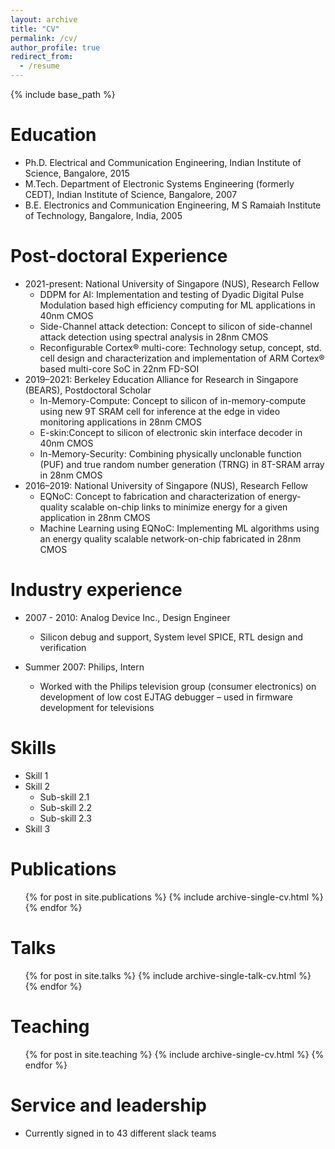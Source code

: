```yaml
---
layout: archive
title: "CV"
permalink: /cv/
author_profile: true
redirect_from:
  - /resume
---
```


{% include base_path %}

Education
======
* Ph.D. Electrical and Communication Engineering, Indian Institute of Science, Bangalore, 2015
* M.Tech. Department of Electronic Systems Engineering (formerly CEDT), Indian Institute of Science, Bangalore, 2007
* B.E. Electronics and Communication Engineering, M S Ramaiah Institute of Technology, Bangalore, India, 2005

Post-doctoral Experience
======
* 2021-present: National University of Singapore (NUS), Research Fellow
  * DDPM for AI: Implementation and testing of Dyadic Digital Pulse Modulation based high efficiency computing for ML applications in 40nm CMOS
  * Side-Channel attack detection: Concept to silicon of side-channel attack detection using spectral analysis in 28nm CMOS
  * Reconfigurable Cortex® multi-core: Technology setup, concept, std. cell design and characterization and implementation of ARM Cortex® based multi-core SoC in 22nm FD-SOI
* 2019–2021: Berkeley Education Alliance for Research in Singapore (BEARS), Postdoctoral Scholar
  * In-Memory-Compute: Concept to silicon of in-memory-compute using new 9T SRAM cell for inference at the edge in video monitoring applications in 28nm CMOS
  * E-skin:Concept to silicon of electronic skin interface decoder in 40nm CMOS 
  * In-Memory-Security: Combining physically unclonable function (PUF) and true random number generation (TRNG) in 8T-SRAM array in 28nm CMOS
* 2016–2019: National University of Singapore (NUS), Research Fellow
  * EQNoC: Concept to fabrication and characterization of energy-quality scalable on-chip links to minimize energy for a given application in 28nm CMOS
  * Machine Learning using EQNoC: Implementing ML algorithms using an energy quality scalable network-on-chip fabricated in 28nm CMOS

Industry experience
======
* 2007 - 2010: Analog Device Inc., Design Engineer
  * Silicon debug and support, System level SPICE, RTL design and verification

* Summer 2007: Philips, Intern
  * Worked with the Philips television group (consumer electronics) on development of low cost EJTAG debugger – used in firmware development for televisions
  




Skills
======
* Skill 1
* Skill 2
  * Sub-skill 2.1
  * Sub-skill 2.2
  * Sub-skill 2.3
* Skill 3

Publications
======
  <ul>{% for post in site.publications %}
    {% include archive-single-cv.html %}
  {% endfor %}</ul>
  
Talks
======
  <ul>{% for post in site.talks %}
    {% include archive-single-talk-cv.html %}
  {% endfor %}</ul>
  
Teaching
======
  <ul>{% for post in site.teaching %}
    {% include archive-single-cv.html %}
  {% endfor %}</ul>
  
Service and leadership
======
* Currently signed in to 43 different slack teams
